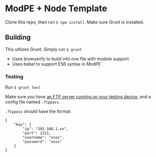# ModPE + Node Template

Clone this repo, then run `$ npm install`.
Make sure Grunt is installed.

## Building

This utilizes Grunt.
Simply run `$ grunt`

- Uses browserify to build into one file with module support
- Uses babel to support ES6 syntax in ModPE

### Testing

Run `$ grunt test`

Make sure you have [an FTP server running on your testing device](https://play.google.com/store/apps/details?id=com.theolivetree.ftpserver), and a config file named `.ftppass`.

`.ftppass` should have the format:
```
{
	"key": {
		"ip": "192.168.1.xx",
		"port": 2221,
		"username": "xxxx",
		"password": "xxxx"
	}
}
```
